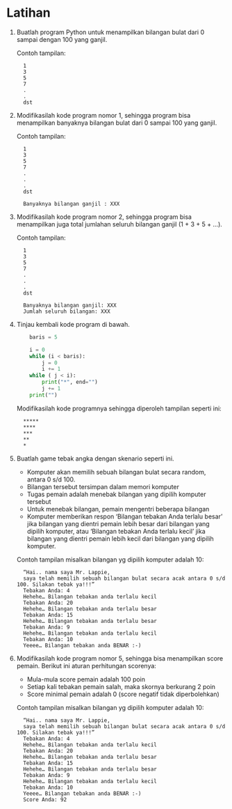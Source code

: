 # Latihan

1.  Buatlah program Python untuk menampilkan bilangan bulat dari 0 sampai dengan 100 yang ganjil.

    Contoh tampilan:
    ```
      1
      3
      5
      7
      .
      .
      dst
    ```
      
2.	Modifikasilah kode program nomor 1, sehingga program bisa menampilkan banyaknya bilangan bulat dari 0 sampai 100 yang ganjil.

    Contoh tampilan:
    ```
      1
      3
      5
      7
      .
      .
      .
      dst

      Banyaknya bilangan ganjil : XXX
    ```
    
3.	Modifikasilah kode program nomor 2, sehingga program bisa menampilkan juga total jumlahan seluruh bilangan ganjil (1 + 3 + 5 + …).

    Contoh tampilan:
    ```
      1
      3
      5
      7
      .
      .
      .
      dst

      Banyaknya bilangan ganjil: XXX
      Jumlah seluruh bilangan: XXX
    ```

4.	Tinjau kembali kode program di bawah.
    ```python
        baris = 5

        i = 0
        while (i < baris):
            j = 0
            i += 1
        while ( j < i):
            print("*", end="")
            j += 1
        print("")
    ```
      Modifikasilah kode programnya sehingga diperoleh tampilan seperti ini:
    ```
      *****
      ****
      ***
      **
      *
    ```

5.	Buatlah game tebak angka dengan skenario seperti ini.

    -	Komputer akan memilih sebuah bilangan bulat secara random, antara 0 s/d 100.
    -	Bilangan tersebut tersimpan dalam memori komputer
    -	Tugas pemain adalah menebak bilangan yang dipilih komputer tersebut
    -	Untuk menebak bilangan, pemain mengentri beberapa bilangan
    -	Komputer memberikan respon ‘Bilangan tebakan Anda terlalu besar’ jika bilangan yang dientri pemain lebih besar dari bilangan yang dipilih komputer, atau      ‘Bilangan tebakan Anda terlalu kecil’ jika bilangan yang dientri pemain lebih kecil dari bilangan yang dipilih komputer.

    Contoh tampilan misalkan bilangan yg dipilih komputer adalah 10:
    ```
      “Hai.. nama saya Mr. Lappie,
      saya telah memilih sebuah bilangan bulat secara acak antara 0 s/d 100. Silakan tebak ya!!!”
      Tebakan Anda: 4
      Hehehe… Bilangan tebakan anda terlalu kecil
      Tebakan Anda: 20
      Hehehe… Bilangan tebakan anda terlalu besar
      Tebakan Anda: 15
      Hehehe… Bilangan tebakan anda terlalu besar
      Tebakan Anda: 9
      Hehehe… Bilangan tebakan anda terlalu kecil
      Tebakan Anda: 10
      Yeeee… Bilangan tebakan anda BENAR :-)

6.	Modifikasilah kode program nomor 5, sehingga bisa menampilkan score pemain. Berikut ini aturan perhitungan scorenya:
    -	Mula-mula score pemain adalah 100 poin
    -	Setiap kali tebakan pemain salah, maka skornya berkurang 2 poin
    -	Score minimal pemain adalah 0 (score negatif tidak diperbolehkan)

    Contoh tampilan misalkan bilangan yg dipilih komputer adalah 10:
    ```
      “Hai.. nama saya Mr. Lappie,
      saya telah memilih sebuah bilangan bulat secara acak antara 0 s/d 100. Silakan tebak ya!!!”
      Tebakan Anda: 4
      Hehehe… Bilangan tebakan anda terlalu kecil
      Tebakan Anda: 20
      Hehehe… Bilangan tebakan anda terlalu besar
      Tebakan Anda: 15
      Hehehe… Bilangan tebakan anda terlalu besar
      Tebakan Anda: 9
      Hehehe… Bilangan tebakan anda terlalu kecil
      Tebakan Anda: 10
      Yeeee… Bilangan tebakan anda BENAR :-)
      Score Anda: 92
    ```

